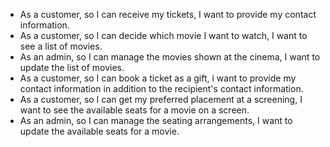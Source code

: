 - As a customer, so I can receive my tickets, I want to provide my contact information.
- As a customer, so I can decide which movie I want to watch, I want to see a list of movies.
- As an admin, so I can manage the movies shown at the cinema, I want to update the list of movies.
- As a customer, so I can book a ticket as a gift, i want to provide my contact information in addition to the recipient's contact information.
- As a customer, so I can get my preferred placement at a screening, I want to see the available seats for a movie on a screen.
- As an admin, so I can manage the seating arrangements, I want to update the available seats for a movie.